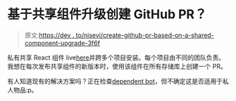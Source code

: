 # 基于共享组件升级创建 GitHub PR？

> 原文:[https://dev . to/nisevi/create-github-pr-based-on-a-shared-component-upgrade-3f6f](https://dev.to/nisevi/create-github-pr-based-on-a-shared-component-upgrade-3f6f)

私有共享 React 组件 live[here](https://bit.dev)并跨多个项目安装。每个项目由不同的团队负责。我想在每次发布共享组件的新版本时，使用该组件在所有存储库上创建一个 PR。

有人知道现有的解决方案吗？正在检查[dependent bot](https://dependabot.com/)，但不确定这是否适用于私人物品:p。